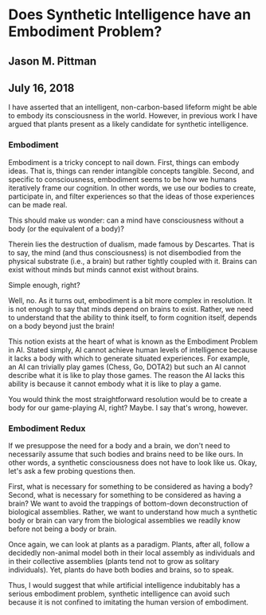 # Does Synthetic Intelligence have an Embodiment Problem?
## Jason M. Pittman
## July 16, 2018

I have asserted that an intelligent, non-carbon-based lifeform might be able to embody its consciousness in the world. However, in previous work I have argued that plants present as a likely candidate for synthetic intelligence.

### Embodiment

Embodiment is a tricky concept to nail down. First, things can embody ideas. That is, things can render intangible concepts tangible. Second, and specific to consciousness, embodiment seems to be how we humans iteratively frame our cognition. In other words, we use our bodies to create, participate in, and filter experiences so that the ideas of those experiences can be made real.

This should make us wonder: can a mind have consciousness without a body (or the equivalent of a body)?

Therein lies the destruction of dualism, made famous by Descartes. That is to say, the mind (and thus consciousness) is not disembodied from the physical substrate (i.e., a brain) but rather tightly coupled with it. Brains can exist without minds but minds cannot exist without brains.

Simple enough, right?

Well, no. As it turns out, embodiment is a bit more complex in resolution. It is not enough to say that minds depend on brains to exist. Rather, we need to understand that the ability to think itself, to form cognition itself, depends on a body beyond just the brain!

This notion exists at the heart of what is known as the Embodiment Problem in AI. Stated simply, AI cannot achieve human levels of intelligence because it lacks a body with which to generate situated experiences. For example, an AI can trivially play games (Chess, Go, DOTA2) but such an AI cannot describe what it is like to play those games. The reason the AI lacks this ability is because it cannot embody what it is like to play a game.

You would think the most straightforward resolution would be to create a body for our game-playing AI, right? Maybe. I say that's wrong, however.

### Embodiment Redux

If we presuppose the need for a body and a brain, we don't need to necessarily assume that such bodies and brains need to be like ours. In other words, a synthetic consciousness does not have to look like us. Okay, let's ask a few probing questions then.

First, what is necessary for something to be considered as having a body? Second, what is necessary for something to be considered as having a brain? We want to avoid the trappings of bottom-down deconstruction of biological assemblies. Rather, we want to understand how much a synthetic body or brain can vary from the biological assemblies we readily know before not being a body or brain.

Once again, we can look at plants as a paradigm. Plants, after all, follow a decidedly non-animal model both in their local assembly as individuals and in their collective assemblies (plants tend not to grow as solitary individuals). Yet, plants do have both bodies and brains, so to speak.

Thus, I would suggest that while artificial intelligence indubitably has a serious embodiment problem, synthetic intelligence can avoid such because it is not confined to imitating the human version of embodiment.